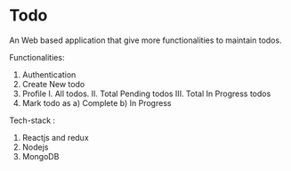 # Todo
An Web based application that give more functionalities to maintain todos.

Functionalities:
  1. Authentication
  2. Create New todo
  3. Profile 
      I. All todos.
      II. Total Pending todos
      III. Total In Progress todos
  4. Mark todo as a) Complete b) In Progress

Tech-stack : 
  1. Reactjs and redux
  2. Nodejs
  3. MongoDB

